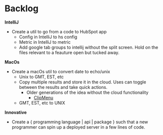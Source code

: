 # Backlog

**IntelliJ**
- Create a util to go from a code to HubSpot app
  - Config in IntelliJ to  hs config
  - Metric in IntelliJ to metric
  - Add google tab groups to intellij without the split screen. Hold on the files relevant to a feauture open but tucked away.

**MacOs**
- Create a macOs util to convert date to echo/unix 
  - Unix to GMT, EST, etc
  - Copy multiple results and store it in the cloud. Uses can toggle between the results and take quick actions.
    - Older generations of the idea without the cloud functionality
      - [ClipMenu](http://www.clipmenu.com/versionhistory/)    
  - GMT, EST, etc to UNIX

**Innovative**
- Create a { programming language | api | package } such that a new programmer can spin up a deployed server in a few lines of code.

